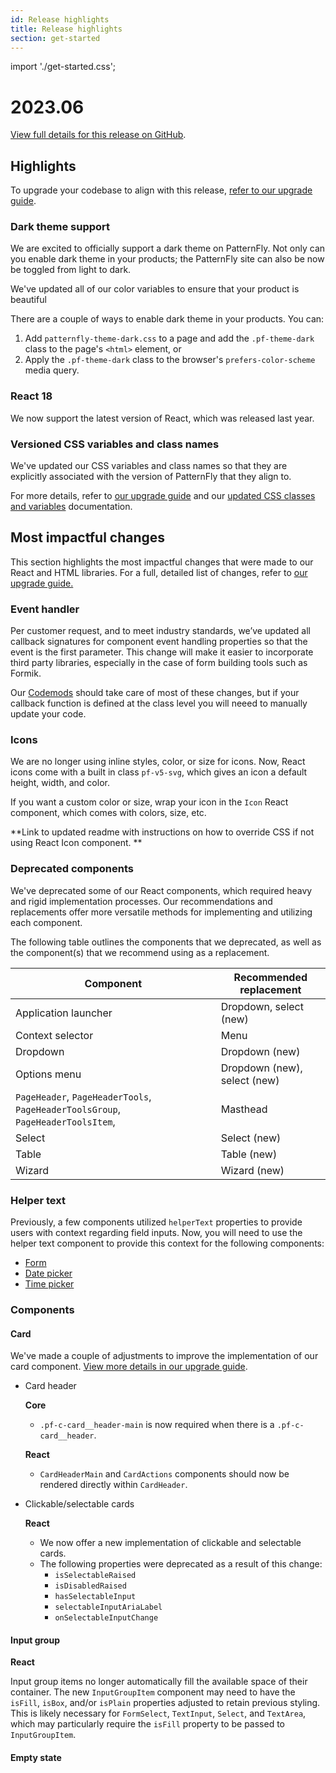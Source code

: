 ```yaml
---
id: Release highlights
title: Release highlights
section: get-started
---
```


import './get-started.css';

# 2023.06
[View full details for this release on GitHub](https://github.com/patternfly/patternfly-react/releases).

## Highlights 

To upgrade your codebase to align with this release, [refer to our upgrade guide](/get-started/upgrade).

### Dark theme support
We are excited to officially support a dark theme on PatternFly. Not only  can you enable dark theme in your products; the PatternFly site can also be now be toggled from light to dark. 

We've updated all of our color variables to ensure that your product is beautiful

There are a couple of ways to enable dark theme in your products. You can: 

1. Add `patternfly-theme-dark.css` to a page and add the `.pf-theme-dark` class to the page's `<html>` element, or 
2. Apply the `.pf-theme-dark` class to the browser's `prefers-color-scheme` media query. 

### React 18
We now support the latest version of React, which was released last year. 

### Versioned CSS variables and class names
We've updated our CSS variables and class names so that they are explicitly associated with the version of PatternFly that they align to. 

For more details, refer to [our upgrade guide](/get-started/upgrade#review-and-update-variable-and-class-names) and our [updated CSS classes and variables](developer-resources/global-css-variables) documentation.

## Most impactful changes
This section highlights the most impactful changes that were made to our React and HTML libraries. For a full, detailed list of changes, refer to [our upgrade guide.](/get-started/upgrade)

### Event handler 

Per customer request, and to meet industry standards, we’ve updated all callback signatures for component event handling properties so that the event is the first parameter. This change will make it easier to incorporate third party libraries, especially in the case of form building tools such as Formik.

Our [Codemods](/get-started/upgrade#run-our-codemods) should take care of most of these changes, but if your callback function is defined at the class level you will neeed to manually update your code.

### Icons

We are no longer using inline styles, color, or size for icons. Now, React icons come with a built in class `pf-v5-svg`, which gives an icon a default height, width, and color.

If you want a custom color or size, wrap your icon in the `Icon` React component, which comes with colors, size, etc.

**Link to updated readme with instructions on how to override CSS if not using React Icon component.
**

### Deprecated components 
We've deprecated some of our React components, which required heavy and rigid implementation processes. Our recommendations and replacements offer more versatile methods for implementing and utilizing each component. 

The following table outlines the components that we deprecated, as well as the component(s) that we recommend using as a replacement.  

| Component  | Recommended replacement  |
| --- | --- |
| Application launcher  | Dropdown, select (new) |
| Context selector  | Menu   |
|  Dropdown |  Dropdown (new)  |
| Options menu  |  Dropdown (new), select (new) |
| `PageHeader`, `PageHeaderTools`, `PageHeaderToolsGroup`, `PageHeaderToolsItem`,  | Masthead   |
| Select  | Select (new)   |
|  Table | Table (new) |
| Wizard | Wizard (new) |

### **Helper text**

Previously, a few components utilized `helperText` properties to provide users with context regarding field inputs. Now, you will need to use the helper text component to provide this context for the following components:

- [Form](/get-started/upgrade#form)
- [Date picker](/get-started/upgrade#date-picker)
- [Time picker](/get-started/upgrade#time-picker)

### **Components**

#### **Card**

We've made a couple of adjustments to improve the implementation of our card component. [View more details in our upgrade guide](/get-started/upgrade#card).

- Card header

    **Core** 
    - `.pf-c-card__header-main` is now required when there is a `.pf-c-card__header`. 

    **React**
    - `CardHeaderMain` and `CardActions` components should now be rendered directly within `CardHeader`.
    

- Clickable/selectable cards

    **React** 

    - We now offer a new implementation of clickable and selectable cards. 
    - The following properties were deprecated as a result of this change: 
        - `isSelectableRaised`
        - `isDisabledRaised`
        - `hasSelectableInput`
        - `selectableInputAriaLabel`
        - `onSelectableInputChange`


#### **Input group**

**React** 
    
Input group items no longer automatically fill the available space of their container. The new `InputGroupItem` component may need to have the `isFill`, `isBox`, and/or `isPlain` properties adjusted to retain previous styling. This is likely necessary for `FormSelect`, `TextInput`, `Select`, and `TextArea`, which may particularly require the `isFill` property to be passed to `InputGroupItem`.


#### **Empty state**
